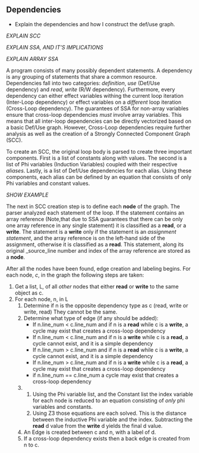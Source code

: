 Dependencies
---
* Explain the dependencies and how I construct the def/use graph.

_EXPLAIN SCC_

_EXPLAIN SSA, AND IT'S IMPLICATIONS_

_EXPLAIN ARRAY SSA_

A program consists of many possibly dependent statements. A dependency is
any grouping of statements that share a common resource. Dependencies fall into
two categories: _definition_, _use_ (Def/Use dependency) and _read_,
_write_ (R/W dependency). Furthermore, every dependency can either effect
variables withing the current loop iteration (Inter-Loop dependency) or
effect variables on a _different_ loop iteration (Cross-Loop dependency). 
The guarantees of SSA for non-array variables ensure that cross-loop 
dependencies _must_ involve array variables. This means that all 
inter-loop dependencies can be directly vectorized based on a basic
Def/Use graph. However, Cross-Loop dependencies require further analysis as 
well as the creation of a Strongly Connected Component Graph (SCC). 

To create an SCC, the original loop body is parsed to create three important
components. First is a list of constants along with values. The second
is a list of Phi variables (Induction Variables) coupled with their respective
_aliases_. Lastly, is a list of Def/Use dependencies for each alias.
Using these components, each alias can be defined by an equation that consists
of only Phi variables and constant values.   

_SHOW EXAMPLE_

The next in SCC creation step is to define each **node** of the graph. The parser
analyzed each statement of the loop. If the statement contains an array 
reference (Note,that due to SSA guarantees that there can be only one array 
reference in any single statement) it is classified as a **read**, or a **write**. 
The statement is a **write** only if the statement is an _assignment statement_, and 
the array reference is on the left-hand side of the assignment, otherwise it is classified 
as a **read**. This statement, along its original _source_line number and index of the 
array reference are stored as a **node**.

After all the nodes have been found, edge creation and labeling begins. 
For each node, _c_, in the graph the following steps are taken:
1. Get a list, L, of all _other_ nodes that either **read** or **write** 
    to the same object as c.
2. For each node, n, in L
    1. Determine if n is the opposite dependency type as c 
        (read, write or write, read)  They cannot be the same.
    2. Determine what type of edge (if any should be added):
        * If n.line_num < c.line_num and if n is a **read** while c is a **write**, 
            a cycle may exist that creates a cross-loop dependency
        * If n.line_num < c.line_num and if n is a **write** while c is a **read**, 
            a cycle cannot exist, and it is a simple dependency
        * If n.line_num > c.line_num and if n is a **read** while c is a **write**, a
            cycle cannot exist, and it is a simple dependency
        * If n.line_num > c.line_num and if n is a **write** while c is a **read**, 
            a cycle may exist that creates a cross-loop dependency
        * if n.line_num == c.line_num a cycle may exist that creates 
            a cross-loop dependency
    3. 
        1. Using the Phi variable list, and the Constant list the index variable 
            for each node is reduced to an equation consisting of _only_ phi 
            variables and constants.
        2. Using Z3 those equations are each solved. This is the distance between the 
            inductive Phi variable and the index. Subtracting the **read** d value from the 
            **write** d yields the final d value. 
    4. An Edge is created between c and n, with a label of d.
    5. If a cross-loop dependency exists then a back edge is created from n to c.

 